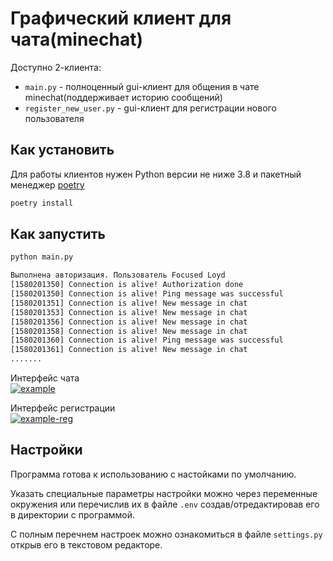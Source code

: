﻿# Графический клиент для чата(minechat)
Доступно 2-клиента:
 * `main.py` - полноценный gui-клиент для общения в чате minechat(поддерживает историю сообщений)
 * `register_new_user.py` - gui-клиент для регистрации нового пользователя


## Как установить

Для работы клиентов нужен Python версии не ниже 3.8 и пакетный менеджер [poetry](https://python-poetry.org/docs/)

```bash
poetry install
```

## Как запустить

```bash
python main.py

Выполнена авторизация. Пользователь Focused Loyd
[1580201350] Connection is alive! Authorization done
[1580201350] Connection is alive! Ping message was successful
[1580201351] Connection is alive! New message in chat
[1580201353] Connection is alive! New message in chat
[1580201356] Connection is alive! New message in chat
[1580201358] Connection is alive! New message in chat
[1580201360] Connection is alive! Ping message was successful
[1580201361] Connection is alive! New message in chat
.......
```
Интерфейс чата<br>
<a href="https://ibb.co/XZnKnDy"><img src="https://i.ibb.co/PZ2P2MT/example.png" alt="example" border="0"></a>

Интерфейс регистрации<br>
<a href="https://imgbb.com/"><img src="https://i.ibb.co/XpNr4Zh/example-reg.png" alt="example-reg" border="0"></a>

## Настройки
Программа готова к использованию с настойками по умолчанию.

Указать специальные параметры настройки можно через переменные окружения или перечислив их в файле `.env` создав/отредактировав его в директории с программой.

С полным перечнем настроек можно ознакомиться в файле `settings.py` открыв его в текстовом редакторе.  